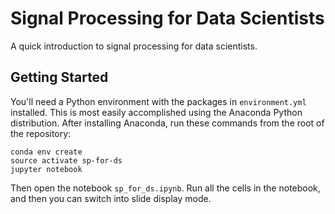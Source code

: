 # Signal Processing for Data Scientists

A quick introduction to signal processing for data scientists.

## Getting Started

You'll need a Python environment with the packages in `environment.yml` installed.
This is most easily accomplished using the Anaconda Python distribution. After
installing Anaconda, run these commands from the root of the repository:

    conda env create
    source activate sp-for-ds
    jupyter notebook

Then open the notebook `sp_for_ds.ipynb`. Run all the cells in the notebook, and then
you can switch into slide display mode.
